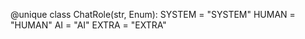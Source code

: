 @unique
class ChatRole(str, Enum):
    SYSTEM = "SYSTEM"
    HUMAN = "HUMAN"
    AI = "AI"
    EXTRA = "EXTRA"
